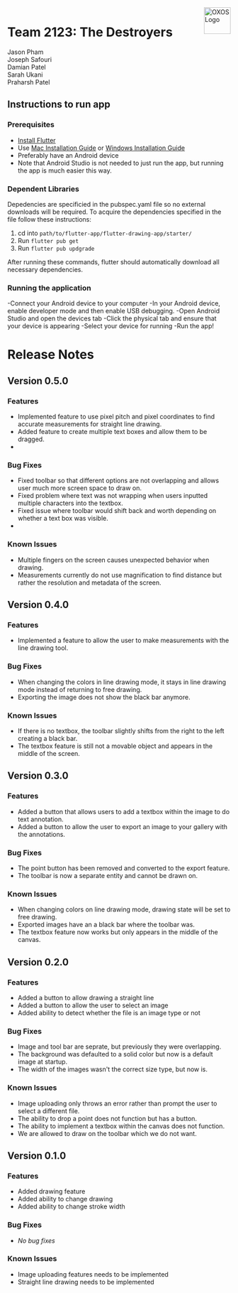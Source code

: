 <a href="/">
    <img src="https://user-images.githubusercontent.com/70985186/154367134-4963a12a-ed37-4089-8d87-2db25e7b9c9c.svg" alt="OXOS Logo" align="right" height="60" />
</a>

# Team 2123: The Destroyers
Jason Pham </br>
Joseph Safouri </br>
Damian Patel </br>
Sarah Ukani </br>
Praharsh Patel </br>

## Instructions to run app

### Prerequisites
- [Install Flutter](https://docs.flutter.dev/get-started/install)
- Use [Mac Installation Guide](https://docs.flutter.dev/get-started/install/macos) or [Windows Installation Guide](https://docs.flutter.dev/get-started/install/windows)
- Preferably have an Android device
- Note that Android Studio is not needed to just run the app, but running the app is much easier this way.

### Dependent Libraries
Depedencies are specificied in the pubspec.yaml file so no external downloads will be required. To acquire the dependencies specified in the file follow these instructions:
1. cd into `path/to/flutter-app/flutter-drawing-app/starter/`
2. Run `flutter pub get`
3. Run `flutter pub updgrade`

After running these commands, flutter should automatically download all necessary dependencies.

### Running the application
-Connect your Android device to your computer 
-In your Android device, enable developer mode and then enable USB debugging. 
-Open Android Studio and open the devices tab 
-Click the physical tab and ensure that your device is appearing 
-Select your device for running 
-Run the app! 

# Release Notes
## Version 0.5.0
### Features
<ul>
    <li> Implemented feature to use pixel pitch and pixel coordinates to find accurate measurements for straight line drawing.</li>
    <li>Added feature to create multiple text boxes and allow them to be dragged. <li>
</ul>

### Bug Fixes
<ul>
    <li> Fixed toolbar so that different options are not overlapping and allows user much more screen space to draw on. </li>
    <li> Fixed problem where text was not wrapping when users inputted multiple characters into the textbox. </li>
    <li> Fixed issue where toolbar would shift back and worth depending on whether a text box was visible. <li>
</ul>

### Known Issues
<ul>
    <li> Multiple fingers on the screen causes unexpected behavior when drawing. </li>
    <li >Measurements currently do not use magnification to find distance but rather the resolution and metadata of the screen.  </li>
</ul>

## Version 0.4.0
### Features
<ul>
    <li> Implemented a feature to allow the user to make measurements with the line drawing tool.</li>
</ul>

### Bug Fixes
<ul>
    <li> When changing the colors in line drawing mode, it stays in line drawing mode instead of returning to free drawing.</li>
    <li> Exporting the image does not show the black bar anymore. </li>
</ul>

### Known Issues
<ul>
    <li> If there is no textbox, the toolbar slightly shifts from the right to the left creating a black bar.</li>
    <li> The textbox feature is still not a movable object and appears in the middle of the screen. </li>
</ul>

## Version 0.3.0
### Features
<ul>
    <li> Added a button that allows users to add a textbox within the image to do text annotation.</li>
    <li> Added a button to allow the user to export an image to your gallery with the annotations.</li>
</ul>

### Bug Fixes
<ul>
    <li> The point button has been removed and converted to the export feature.</li>
    <li> The toolbar is now a separate entity and cannot be drawn on.</li>
</ul>

### Known Issues
<ul>
    <li> When changing colors on line drawing mode, drawing state will be set to free drawing.</li>
    <li> Exported images have an a black bar where the toolbar was.</li>
    <li> The textbox feature now works but only appears in the middle of the canvas.</li>
</ul>

## Version 0.2.0
### Features
<ul>
    <li> Added a button to allow drawing a straight line</li>
    <li> Added a button to allow the user to select an image</li>
    <li> Added ability to detect whether the file is an image type or not</li>
</ul>

### Bug Fixes
<ul>
    <li> Image and tool bar are seprate, but previously they were overlapping. </li>
    <li> The background was defaulted to a solid color but now is a default image at startup.</li>
    <li> The width of the images wasn't the correct size type, but now is.</li>
</ul>

### Known Issues
<ul>
    <li> Image uploading only throws an error rather than prompt the user to select a different file.</li>
    <li> The ability to drop a point does not function but has a button.</li>
    <li> The ability to implement a textbox within the canvas does not function.</li>
    <li> We are allowed to draw on the toolbar which we do not want.</li>
</ul>

## Version 0.1.0
### Features
<ul>
    <li> Added drawing feature </li>
    <li> Added ability to change drawing </li>
    <li> Added ability to change stroke width </li>
</ul>

### Bug Fixes
<ul>
    <li> <em>No bug fixes</em> </li>
</ul>

### Known Issues
<ul>
    <li> Image uploading features needs to be implemented </li>
    <li> Straight line drawing needs to be implemented </li>
</ul>


